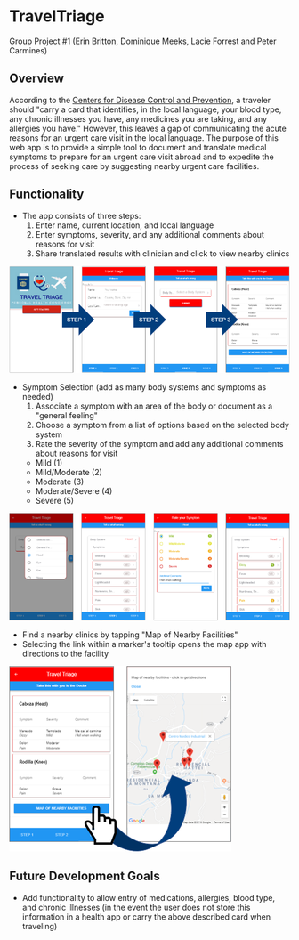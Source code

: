 # TravelTriage
Group Project #1 (Erin Britton, Dominique Meeks, Lacie Forrest and Peter Carmines)

## Overview
According to the [Centers for Disease Control and Prevention], a traveler should "carry a card that identifies, in the local language, your blood type, any chronic illnesses you have, any medicines you are taking, and any allergies you have." However, this leaves a gap of communicating the acute reasons for an urgent care visit in the local language. The purpose of this web app is to provide a simple tool to document and translate medical symptoms to prepare for an urgent care visit abroad and to expedite the process of seeking care by suggesting nearby urgent care facilities. 

## Functionality
* The app consists of three steps:
  1. Enter name, current location, and local language 
  2. Enter symptoms, severity, and any additional comments about reasons for visit
  3. Share translated results with clinician and click to view nearby clinics

![App Steps](www/assets/images/Steps.png)

* Symptom Selection (add as many body systems and symptoms as needed)
  1. Associate a symptom with an area of the body or document as a "general feeling"
  2. Choose a symptom from a list of options based on the selected body system  
  3. Rate the severity of the symptom and add any additional comments about reasons for visit
    - Mild (1)
    - Mild/Moderate (2)
    - Moderate (3)
    - Moderate/Severe (4)
    - Severe (5)

![Symptom Steps](www/assets/images/Symptom.png)

* Find a nearby clinics by tapping "Map of Nearby Facilities"
* Selecting the link within a marker's tooltip opens the map app with directions to the facility

![Map Steps](www/assets/images/Map.png)

## Future Development Goals

* Add functionality to allow entry of medications, allergies, blood type, and chronic illnesses (in the event the user does not store this information in a health app or carry the above described card when traveling)

[Centers for Disease Control and Prevention]: https://wwwnc.cdc.gov/travel/page/getting-health-care-abroad
